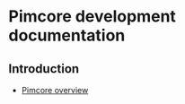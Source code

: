 # Pimcore development documentation

## Introduction

* [Pimcore overview](./00_Overview/_index.md) 
